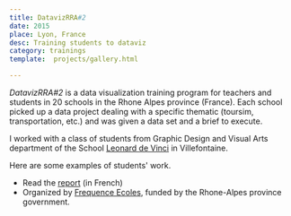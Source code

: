 ```yaml
---
title: DatavizRRA#2
date: 2015
place: Lyon, France
desc: Training students to dataviz
category: trainings
template:  projects/gallery.html

---
```


*DatavizRRA#2* is a data visualization training program for teachers and students in 20 schools in the Rhone Alpes province (France). Each school picked up a data project dealing with a specific thematic (toursim, transportation, etc.) and was given a data set and a brief to execute.

I worked with a class of students from Graphic Design and Visual Arts department of the School [Leonard de Vinci](http://www.ac-grenoble.fr/vinci/) in Villefontaine.

Here are some examples of students' work.


* Read the [report](https://datarhonealpes.wordpress.com/2015/06/16/dataviz2-lycee-leonard-de-vinci-a-villefontaine/) (in French) 
* Organized by [Frequence Ecoles](http://www.frequence-ecoles.org), funded by the Rhone-Alpes province government.


